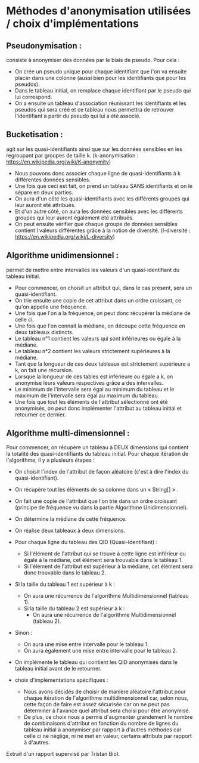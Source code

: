 # Méthodes d'anonymisation utilisées / choix d'implémentations

## Pseudonymisation :
consiste à anonymiser des données par le biais de pseudo. Pour cela :

  - On crée un pseudo unique pour chaque identifiant que l'on va ensuite placer dans une colonne (aussi bien pour les identifiants que pour les pseudos).
  - Dans le tableau initial, on remplace chaque identifiant par le pseudo qui lui correspond.
  - On a ensuite un tableau d'association réunissant les identifiants et les pseudos qui sera créé et ce tableau nous permettra de retrouver l'identifiant à partir du pseudo qui lui a été associé.


## Bucketisation : 
agit sur les quasi-identifiants ainsi que sur les données sensibles en les regroupant par groupes de taille k. (k-anonymisation : https://en.wikipedia.org/wiki/K-anonymity)

  - Nous pouvons donc associer chaque ligne de quasi-identifiants à k différentes données sensibles.
  - Une fois que ceci est fait, on prend un tableau SANS identifiants et on le sépare en deux parties.
  - On aura d'un côté les quasi-identifiants avec les différents groupes qui leur auront été attribués.
  - Et d'un autre côté, on aura les données sensibles avec les différents groupes qui leur auront également été attribués.
  - On peut ensuite vérifier que chaque groupe de données sensibles contient l valeurs différentes grâce à la notion de diversité. (l-diversité : https://en.wikipedia.org/wiki/L-diversity)


## Algorithme unidimensionnel :
permet de mettre entre intervalles les valeurs d'un quasi-identifiant du tableau initial.

  - Pour commencer, on choisit un attribut qui, dans le cas présent, sera un quasi-identifiant.
  - On trie ensuite une copie de cet attribut dans un ordre croissant, ce qu'on appelle une fréquence.
  - Une fois que l'on a la fréquence, on peut donc récupérer la médiane de celle ci.
  - Une fois que l'on connait la médiane, on découpe cette fréquence en deux tableaux distincts.
  - Le tableau n°1 contient les valeurs qui sont inférieures ou égale à la médiane.
  - Le tableau n°2 contient les valeurs strictement supérieures à la médiane.
  - Tant que la longueur de ces deux tableaux est strictement supérieure a k, on fait une récursion.
  - Lorsque la longueur de ces tables est inférieure ou égale a k, on anonymise leurs valeurs respectives grâce a des intervalles.
  - Le minimum de l'intervalle sera égal au minimum du tableau et le maximum de l'intervalle sera égal au maximum du tableau.
  - Une fois que tout les éléments de l'attribut sélectionné ont été anonymisés, on peut donc implémenter l'attribut au tableau initial et retourner ce dernier.


## Algorithme multi-dimensionnel :
Pour commencer, on récupère un tableau à DEUX dimensions qui contient la totalité des quasi-identifiants du tableau initial. Pour chaque itération de l'algorithme, il y a plusieurs étapes :

  - On choisit l'index de l'attribut de façon aléatoire (c'est à dire l'index du quasi-identifiant).
  - On récupère tout les éléments de sa colonne dans un « String[] » .
  - On fait une copie de l'attribut que l'on trie dans un ordre croissant (principe de fréquence vu dans la partie Algorithme Unidimensionnel).
  - On détermine la médiane de cette fréquence.
  - On réalise deux tableaux à deux dimensions.
  - Pour chaque ligne du tableau des QID (Quasi-Identifiant) :
    - Si l'élément de l'attribut qui se trouve à cette ligne est inférieur ou égale à la médiane, cet élément sera trouvable dans le tableau 1.
    - Si l'élément de l'attribut est supérieur à la médiane, cet élément sera donc trouvable dans le tableau 2.
  - Si la taille du tableau 1 est supérieur à k :
    - On aura une récurrence de l'algorithme Multidimensionnel (tableau 1).
    - Si la taille du tableau 2 est supérieur à k :
      - On aura une récurrence de l'algorithme Multidimensionnel (tableau 2). 
  - Sinon :
    - On aura une mise entre intervalle pour le tableau 1.
    - On aura également une mise entre intervalle pour le tableau 2.
  - On implémente le tableau qui contient les QID anonymisés dans le tableau initial avant de le retourner.

  - choix d'implémentations spécifiques :
    - Nous avons décidés de choisir de manière aléatoire l'attribut pour chaque itération de l'algorithme multidimensionnel car, selon nous, cette façon de faire est assez sécurisée car on ne peut pas déterminer à l'avance quel attribut sera choisi pour être anonymisé. 
    - De plus, ce choix nous a permis d'augmenter grandement le nombre de combinaisons d'attribut en fonction du nombre de lignes du tableau initial à anonymiser par rapport à d'autres méthodes car celle ci ne néglige, ni ne met en valeur, certains attributs par rapport à d'autres.

Extrait d'un rapport supervisé par Tristan Biot.
